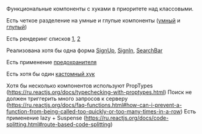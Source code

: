 Функциональные компоненты с хуками в приоритете над классовыми.

Есть четкое разделение на умные и глупые компоненты ([умный](https://github.com/StillMortal/aston-react-2022/tree/master/src/components/Profile) и [глупый](https://github.com/StillMortal/aston-react-2022/tree/master/src/components/Profile/Cards/Card))

Есть рендеринг списков [1](https://github.com/StillMortal/aston-react-2022/blob/master/src/components/Profile/Cards/Cards.jsx), [2](https://github.com/StillMortal/aston-react-2022/blob/master/src/components/Search/Search.jsx)

Реализована хотя бы одна форма [SignUp](https://github.com/StillMortal/aston-react-2022/blob/master/src/components/SignUp/SignUp.jsx), [SignIn](https://github.com/StillMortal/aston-react-2022/blob/master/src/components/SignIn/SignIn.jsx), [SearchBar](https://github.com/StillMortal/aston-react-2022/blob/master/src/components/Profile/SearchBar/SearchBar.jsx)

Есть применение [предохранителя](https://github.com/StillMortal/aston-react-2022/blob/master/src/components/SignUp/SignUp.jsx)

Есть хотя бы один [кастомный хук](https://github.com/StillMortal/aston-react-2022/blob/master/src/components/Profile/SearchBar/use-debounce.js)

Хотя бы несколько компонентов используют PropTypes (https://ru.reactjs.org/docs/typechecking-with-proptypes.html)
Поиск не должен триггерить много запросов к серверу (https://ru.reactjs.org/docs/faq-functions.html#how-can-i-prevent-a-function-from-being-called-too-quickly-or-too-many-times-in-a-row)
Есть применение lazy + Suspense (https://ru.reactjs.org/docs/code-splitting.html#route-based-code-splitting)
